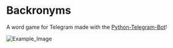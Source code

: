# Backronyms

A word game for Telegram made with the [Python-Telegram-Bot](https://github.com/python-telegram-bot/python-telegram-bot)!

![Example_Image](https://i.imgur.com/M6RFCbc.png)
